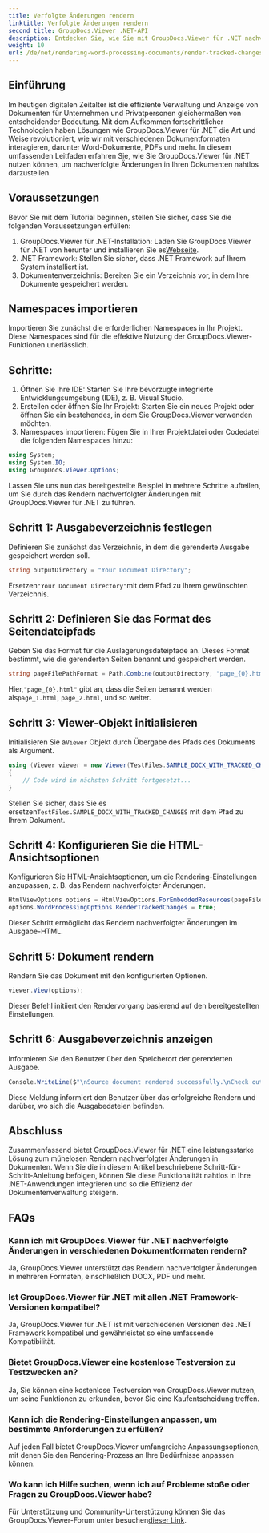 ```yaml
---
title: Verfolgte Änderungen rendern
linktitle: Verfolgte Änderungen rendern
second_title: GroupDocs.Viewer .NET-API
description: Entdecken Sie, wie Sie mit GroupDocs.Viewer für .NET nachverfolgte Änderungen in Dokumenten mühelos rendern können. Steigern Sie die Effizienz Ihres Dokumentenmanagements.
weight: 10
url: /de/net/rendering-word-processing-documents/render-tracked-changes/
---
```

## Einführung
Im heutigen digitalen Zeitalter ist die effiziente Verwaltung und Anzeige von Dokumenten für Unternehmen und Privatpersonen gleichermaßen von entscheidender Bedeutung. Mit dem Aufkommen fortschrittlicher Technologien haben Lösungen wie GroupDocs.Viewer für .NET die Art und Weise revolutioniert, wie wir mit verschiedenen Dokumentformaten interagieren, darunter Word-Dokumente, PDFs und mehr. In diesem umfassenden Leitfaden erfahren Sie, wie Sie GroupDocs.Viewer für .NET nutzen können, um nachverfolgte Änderungen in Ihren Dokumenten nahtlos darzustellen.
## Voraussetzungen
Bevor Sie mit dem Tutorial beginnen, stellen Sie sicher, dass Sie die folgenden Voraussetzungen erfüllen:
1. GroupDocs.Viewer für .NET-Installation: Laden Sie GroupDocs.Viewer für .NET von herunter und installieren Sie es[Webseite](https://releases.groupdocs.com/viewer/net/).
2. .NET Framework: Stellen Sie sicher, dass .NET Framework auf Ihrem System installiert ist.
3. Dokumentenverzeichnis: Bereiten Sie ein Verzeichnis vor, in dem Ihre Dokumente gespeichert werden.

## Namespaces importieren
Importieren Sie zunächst die erforderlichen Namespaces in Ihr Projekt. Diese Namespaces sind für die effektive Nutzung der GroupDocs.Viewer-Funktionen unerlässlich.
## Schritte:
1. Öffnen Sie Ihre IDE: Starten Sie Ihre bevorzugte integrierte Entwicklungsumgebung (IDE), z. B. Visual Studio.
2. Erstellen oder öffnen Sie Ihr Projekt: Starten Sie ein neues Projekt oder öffnen Sie ein bestehendes, in dem Sie GroupDocs.Viewer verwenden möchten.
3. Namespaces importieren: Fügen Sie in Ihrer Projektdatei oder Codedatei die folgenden Namespaces hinzu:
```csharp
using System;
using System.IO;
using GroupDocs.Viewer.Options;
```

Lassen Sie uns nun das bereitgestellte Beispiel in mehrere Schritte aufteilen, um Sie durch das Rendern nachverfolgter Änderungen mit GroupDocs.Viewer für .NET zu führen.
## Schritt 1: Ausgabeverzeichnis festlegen
Definieren Sie zunächst das Verzeichnis, in dem die gerenderte Ausgabe gespeichert werden soll.
```csharp
string outputDirectory = "Your Document Directory";
```
 Ersetzen`"Your Document Directory"`mit dem Pfad zu Ihrem gewünschten Verzeichnis.
## Schritt 2: Definieren Sie das Format des Seitendateipfads
Geben Sie das Format für die Auslagerungsdateipfade an. Dieses Format bestimmt, wie die gerenderten Seiten benannt und gespeichert werden.
```csharp
string pageFilePathFormat = Path.Combine(outputDirectory, "page_{0}.html");
```
 Hier,`"page_{0}.html"` gibt an, dass die Seiten benannt werden als`page_1.html`, `page_2.html`, und so weiter.
## Schritt 3: Viewer-Objekt initialisieren
 Initialisieren Sie a`Viewer` Objekt durch Übergabe des Pfads des Dokuments als Argument.
```csharp
using (Viewer viewer = new Viewer(TestFiles.SAMPLE_DOCX_WITH_TRACKED_CHANGES))
{
    // Code wird im nächsten Schritt fortgesetzt...
}
```
 Stellen Sie sicher, dass Sie es ersetzen`TestFiles.SAMPLE_DOCX_WITH_TRACKED_CHANGES` mit dem Pfad zu Ihrem Dokument.
## Schritt 4: Konfigurieren Sie die HTML-Ansichtsoptionen
Konfigurieren Sie HTML-Ansichtsoptionen, um die Rendering-Einstellungen anzupassen, z. B. das Rendern nachverfolgter Änderungen.
```csharp
HtmlViewOptions options = HtmlViewOptions.ForEmbeddedResources(pageFilePathFormat);
options.WordProcessingOptions.RenderTrackedChanges = true;
```
Dieser Schritt ermöglicht das Rendern nachverfolgter Änderungen im Ausgabe-HTML.
## Schritt 5: Dokument rendern
Rendern Sie das Dokument mit den konfigurierten Optionen.
```csharp
viewer.View(options);
```
Dieser Befehl initiiert den Rendervorgang basierend auf den bereitgestellten Einstellungen.
## Schritt 6: Ausgabeverzeichnis anzeigen
Informieren Sie den Benutzer über den Speicherort der gerenderten Ausgabe.
```csharp
Console.WriteLine($"\nSource document rendered successfully.\nCheck output in {outputDirectory}.");
```
Diese Meldung informiert den Benutzer über das erfolgreiche Rendern und darüber, wo sich die Ausgabedateien befinden.

## Abschluss
Zusammenfassend bietet GroupDocs.Viewer für .NET eine leistungsstarke Lösung zum mühelosen Rendern nachverfolgter Änderungen in Dokumenten. Wenn Sie die in diesem Artikel beschriebene Schritt-für-Schritt-Anleitung befolgen, können Sie diese Funktionalität nahtlos in Ihre .NET-Anwendungen integrieren und so die Effizienz der Dokumentenverwaltung steigern.
## FAQs
### Kann ich mit GroupDocs.Viewer für .NET nachverfolgte Änderungen in verschiedenen Dokumentformaten rendern?
Ja, GroupDocs.Viewer unterstützt das Rendern nachverfolgter Änderungen in mehreren Formaten, einschließlich DOCX, PDF und mehr.
### Ist GroupDocs.Viewer für .NET mit allen .NET Framework-Versionen kompatibel?
Ja, GroupDocs.Viewer für .NET ist mit verschiedenen Versionen des .NET Framework kompatibel und gewährleistet so eine umfassende Kompatibilität.
### Bietet GroupDocs.Viewer eine kostenlose Testversion zu Testzwecken an?
Ja, Sie können eine kostenlose Testversion von GroupDocs.Viewer nutzen, um seine Funktionen zu erkunden, bevor Sie eine Kaufentscheidung treffen.
### Kann ich die Rendering-Einstellungen anpassen, um bestimmte Anforderungen zu erfüllen?
Auf jeden Fall bietet GroupDocs.Viewer umfangreiche Anpassungsoptionen, mit denen Sie den Rendering-Prozess an Ihre Bedürfnisse anpassen können.
### Wo kann ich Hilfe suchen, wenn ich auf Probleme stoße oder Fragen zu GroupDocs.Viewer habe?
 Für Unterstützung und Community-Unterstützung können Sie das GroupDocs.Viewer-Forum unter besuchen[dieser Link](https://forum.groupdocs.com/c/viewer/9).